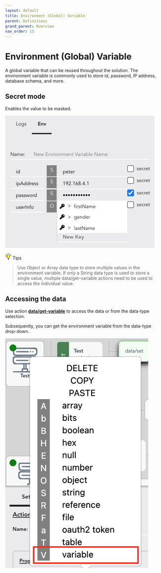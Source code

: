 ```yaml
---
layout: default
title: Environment (Global) Variable
parent: Definitions
grand_parent: Overview
nav_order: 15
---
```

# Environment (Global) Variable
A global variable that can be reused throughout the solution.  The environment variable is commonly used to store id, password, IP address, database schema, and more.

## Secret mode
Enables the value to be masked.

![API AutoFlow Environment Variable](/assets/images/env-variable.png)

<img src="/assets/images/tip-icon.png" alt="!" width="20"/>  Tips
> Use Object or Array data type to store multiple values in the environment variable. If only a String data type is used to store a single value, multiple data/get-variable actions need to be used to access the individual value.

## Accessing the data
Use action **[data/get-variable](https://docs.apiautoflow.com/docs/internal-actions/data/get-variable/)** to access the data or from the data-type selection.

Subsequently, you can get the environment variable from the data-type drop-down.

![API AutoFlow Environment Variable Access](/assets/images/env-variable-access.png)
